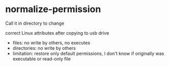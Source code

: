 # normalize-permission

Call it in directory to change

correct Linux attributes after copying to usb drive
* files: no write by others, no executes
* directories: no write by others
* limitation: restore only default permissions, I don't know if originally
was executable or read-only file
